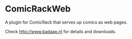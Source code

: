 ComicRackWeb
============

A plugin for ComicRack that serves up comics as web pages.

Check http://www.badaap.nl for details and downloads.
